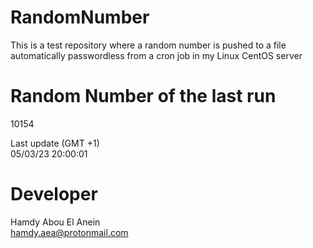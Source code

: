 # RandomNumber    
This is a test repository where a random number is pushed to a file automatically passwordless from a cron job in my Linux CentOS server    
# Random Number of the last run   
10154
      
Last update (GMT +1)    
05/03/23 20:00:01
# Developer    
Hamdy Abou El Anein   
hamdy.aea@protonmail.com
